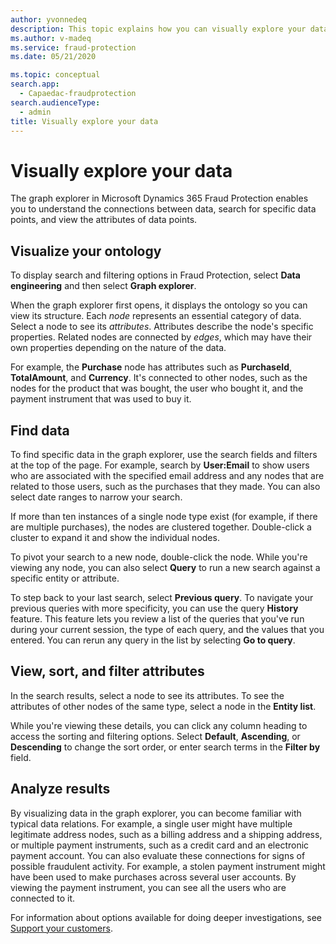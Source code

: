 ```yaml
---
author: yvonnedeq
description: This topic explains how you can visually explore your data in Microsoft Dynamics 365 Fraud Protection.
ms.author: v-madeq
ms.service: fraud-protection
ms.date: 05/21/2020

ms.topic: conceptual
search.app: 
  - Capaedac-fraudprotection
search.audienceType:
  - admin
title: Visually explore your data
---
```


# Visually explore your data

The graph explorer in Microsoft Dynamics 365 Fraud Protection enables you to understand the connections between data, search for specific data points, and view the attributes of data points.

## Visualize your ontology

To display search and filtering options in Fraud Protection, select **Data engineering** and then select **Graph explorer**. 

When the graph explorer first opens, it displays the ontology so you can view its structure. Each *node* represents an essential category of data. Select a node to see its *attributes*. Attributes describe the node's specific properties. Related nodes are connected by *edges*, which may have their own properties depending on the nature of the data.

For example, the **Purchase** node has attributes such as **PurchaseId**, **TotalAmount**, and **Currency**. It's connected to other nodes, such as the nodes for the product that was bought, the user who bought it, and the payment instrument that was used to buy it.

## Find data

To find specific data in the graph explorer, use the search fields and filters at the top of the page. For example, search by **User:Email** to show users who are associated with the specified email address and any nodes that are related to those users, such as the purchases that they made. You can also select date ranges to narrow your search.

If more than ten instances of a single node type exist (for example, if there are multiple purchases), the nodes are clustered together. Double-click a cluster to expand it and show the individual nodes.

To pivot your search to a new node, double-click the node. While you're viewing any node, you can also select **Query** to run a new search against a specific entity or attribute.

To step back to your last search, select **Previous query**. To navigate your previous queries with more specificity, you can use the query **History** feature. This feature lets you review a list of the queries that you've run during your current session, the type of each query, and the values that you entered. You can rerun any query in the list by selecting **Go to query**.

## View, sort, and filter attributes

In the search results, select a node to see its attributes. To see the attributes of other nodes of the same type, select a node in the **Entity list**.

While you're viewing these details, you can click any column heading to access the sorting and filtering options. Select **Default**, **Ascending**, or **Descending** to change the sort order, or enter search terms in the **Filter by** field.

## Analyze results

By visualizing data in the graph explorer, you can become familiar with typical data relations. For example, a single user might have multiple legitimate address nodes, such as a billing address and a shipping address, or multiple payment instruments, such as a credit card and an electronic payment account. You can also evaluate these connections for signs of possible fraudulent activity. For example, a stolen payment instrument might have been used to make purchases across several user accounts. By viewing the payment instrument, you can see all the users who are connected to it.

For information about options available for doing deeper investigations, see [Support your customers](risk-support.md).
